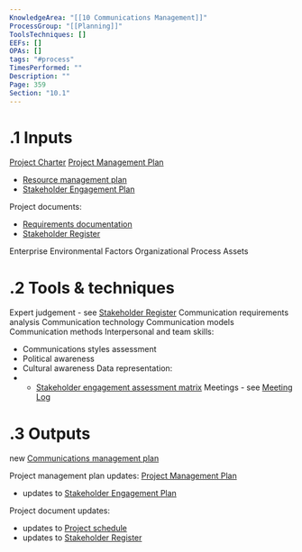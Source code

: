```yaml
---
KnowledgeArea: "[[10 Communications Management]]"
ProcessGroup: "[[Planning]]"
ToolsTechniques: []
EEFs: []
OPAs: []
tags: "#process"
TimesPerformed: ""
Description: ""
Page: 359
Section: "10.1"
---
```

# .1 Inputs
[Project Charter](Project%20Charter.md)
[Project Management Plan](Project%20Management%20Plan.md)
* [Resource management plan](Resource%20management%20plan.md)
* [Stakeholder Engagement Plan](Stakeholder%20Engagement%20Plan.md)

Project documents:
* [Requirements documentation](Requirements%20documentation.md)
* [Stakeholder Register](Stakeholder%20Register.md)

Enterprise Environmental Factors
Organizational Process Assets

# .2 Tools & techniques
Expert judgement - see [Stakeholder Register](Stakeholder%20Register.md)
Communication requirements analysis
Communication technology
Communication models
Communication methods
Interpersonal and team skills:
* Communications styles assessment
* Political awareness
* Cultural awareness
Data representation:
* * [Stakeholder engagement assessment matrix](Stakeholder%20engagement%20assessment%20matrix.md)
Meetings - see [Meeting Log](Meeting%20Log.md)

# .3 Outputs
new [Communications management plan](Communications%20management%20plan.md)

Project management plan updates: [Project Management Plan](Project%20Management%20Plan.md)
* updates to [Stakeholder Engagement Plan](Stakeholder%20Engagement%20Plan.md)

Project document updates:
* updates to [Project schedule](Project%20schedule.md)
* updates to [Stakeholder Register](Stakeholder%20Register.md)


